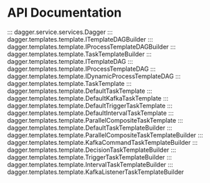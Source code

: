 
# API Documentation

::: dagger.service.services.Dagger
::: dagger.templates.template.ITemplateDAGBuilder
::: dagger.templates.template.IProcessTemplateDAGBuilder
::: dagger.templates.template.TaskTemplateBuilder
::: dagger.templates.template.ITemplateDAG
::: dagger.templates.template.IProcessTemplateDAG
::: dagger.templates.template.IDynamicProcessTemplateDAG
::: dagger.templates.template.TaskTemplate
::: dagger.templates.template.DefaultTaskTemplate
::: dagger.templates.template.DefaultKafkaTaskTemplate
::: dagger.templates.template.DefaultTriggerTaskTemplate
::: dagger.templates.template.DefaultIntervalTaskTemplate
::: dagger.templates.template.ParallelCompositeTaskTemplate
::: dagger.templates.template.DefaultTaskTemplateBuilder
::: dagger.templates.template.ParallelCompositeTaskTemplateBuilder
::: dagger.templates.template.KafkaCommandTaskTemplateBuilder
::: dagger.templates.template.DecisionTaskTemplateBuilder
::: dagger.templates.template.TriggerTaskTemplateBuilder
::: dagger.templates.template.IntervalTaskTemplateBuilder
::: dagger.templates.template.KafkaListenerTaskTemplateBuilder
